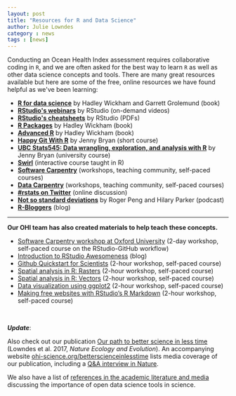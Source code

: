 ```yaml
---
layout: post
title: "Resources for R and Data Science"
author: Julie Lowndes
category : news 
tags : [news]
---
```


Conducting an Ocean Health Index assessment requires collaborative coding in `R`, and we are often asked for the best way to learn `R` as well as other data science concepts and tools. There are many great resources available but here are some of the free, online resources we have found helpful as we've been learning: 

- **[R for data science](http://r4ds.had.co.nz/)** by Hadley Wickham and Garrett Grolemund (book)
- **[RStudio's webinars](https://www.rstudio.com/resources/webinars/)** by RStudio (on-demand videos)
- **[RStudio's cheatsheets](https://www.rstudio.com/resources/cheatsheets/)** by RStudio (PDFs)
- **[R Packages](http://r-pkgs.had.co.nz/)** by Hadley Wickham (book)
- **[Advanced R](http://adv-r.had.co.nz/)** by Hadley Wickham (book)
- **[Happy Git With R](http://happygitwithr.com/)** by Jenny Bryan (short course)
- **[UBC Stats545: Data wrangling, exploration, and analysis with R](https://stat545-ubc.github.io/index.html)** by Jenny Bryan (university course)
- **[Swirl](http://swirlstats.com/)** (interactive course taught in R)
- **[Software Carpentry](http://software-carpentry.org/)** (workshops, teaching community, self-paced courses)
- **[Data Carpentry](http://www.datacarpentry.org/)** (workshops, teaching community, self-paced courses)
- **[#rstats on Twitter](https://twitter.com/search?q=%23rstats&src=typd)** (online discussion)
- **[Not so standard deviations](https://soundcloud.com/nssd-podcast)** by Roger Peng and Hilary Parker (podcast)
- **[R-Bloggers](https://www.r-bloggers.com)** (blog)
 
------- 
   

**Our OHI team has also created materials to help teach these concepts.**

- [Software Carpentry workshop at Oxford University](http://jules32.github.io/2016-07-12-Oxford/overview/) (2-day workshop, self-paced course on the RStudio-GitHub workflow)
- [Introduction to RStudio Awesomeness](http://jules32.github.io/resources/RStudio_intro/) (blog)
- [Github Quickstart for Scientists](https://rawgit.com/nazrug/Quickstart/master/GithubQuickstart.html) (2-hour workshop, self-paced course)
- [Spatial analysis in R: Rasters](https://github.com/eco-data-science/spatial-analysis-R#introduction-to-spatial-analysis-in-r) (2-hour workshop, self-paced course)
- [Spatial analysis in R: Vectors](https://github.com/eco-data-science/spatial_analysis2_R#r-spatial-analysis-workshop-vectors-polygons-and-shapefiles) (2-hour workshop, self-paced course)
- [Data visualization using ggplot2](https://rawgit.com/eco-data-science/VisualizingData/master/ggplot2_intro.html) (2-hour workshop, self-paced course)
- [Making free websites with RStudio’s R Markdown](https://jules32.github.io/rmarkdown-website-tutorial/) (2-hour workshop, self-paced course)

<br>

***Update***:  

Also check out our publication [Our path to better science in less time ](http://nature.com/articles/s41559-017-0160/) (Lowndes et al. 2017, *Nature Ecology and Evolution*). An accompanying website [ohi-science.org/betterscienceinlesstime](http://ohi-science.org/betterscienceinlesstime) lists media coverage of our publication, including a [Q&A interview in Nature](http://blogs.nature.com/naturejobs/2017/05/23/techblog-julia-stewart-lowndes/).  

We also have a list of [references in the academic literature and media](http://ohi-science.org/news/importance-of-open-data-science-tools) discussing the importance of open data science tools in science.


